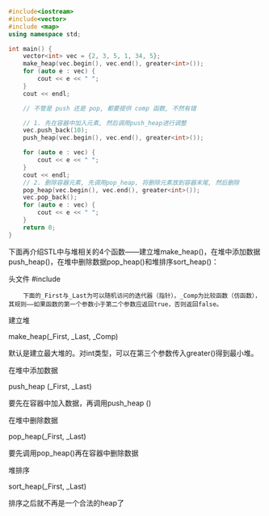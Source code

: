 
```c++
#include<iostream>
#include<vector>
#include <map>
using namespace std;

int main() {
    vector<int> vec = {2, 3, 5, 1, 34, 5};
    make_heap(vec.begin(), vec.end(), greater<int>());
    for (auto e : vec) {
        cout << e << " ";
    }
    cout << endl;

    // 不管是 push 还是 pop, 都要提供 comp 函数, 不然有错

    // 1. 先在容器中加入元素, 然后调用push_heap进行调整
    vec.push_back(10);
    push_heap(vec.begin(), vec.end(), greater<int>());

    for (auto e : vec) {
        cout << e << " ";
    }
    cout << endl;
    // 2. 删除容器元素, 先调用pop_heap, 将删除元素放到容器末尾, 然后删除
    pop_heap(vec.begin(), vec.end(), greater<int>());
    vec.pop_back();
    for (auto e : vec) {
        cout << e << " ";
    }
    return 0;
}
```


下面再介绍STL中与堆相关的4个函数——建立堆make_heap()，在堆中添加数据push_heap()，在堆中删除数据pop_heap()和堆排序sort_heap()：

头文件 #include <algorithm>

        下面的_First与_Last为可以随机访问的迭代器（指针），_Comp为比较函数（仿函数），其规则——如果函数的第一个参数小于第二个参数应返回true，否则返回false。

建立堆

make_heap(_First, _Last, _Comp)

默认是建立最大堆的。对int类型，可以在第三个参数传入greater<int>()得到最小堆。



在堆中添加数据

push_heap (_First, _Last)

要先在容器中加入数据，再调用push_heap ()



在堆中删除数据

pop_heap(_First, _Last)

要先调用pop_heap()再在容器中删除数据


堆排序

sort_heap(_First, _Last)

排序之后就不再是一个合法的heap了
